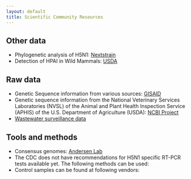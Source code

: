 ```yaml
---
layout: default
title: Scientific Community Resources
---
```


## Other data
* Phylogenetic analysis of H5N1: [Nextstrain](https://nextstrain.org/avian-flu/h5n1/ha/all-time@2024-06-18)
* Detection of HPAI in Wild Mammals: [USDA](https://www.aphis.usda.gov/livestock-poultry-disease/avian/avian-influenza/hpai-detections/mammals)

## Raw data
* Genetic Sequence information from various sources: [GISAID](https://gisaid.org/)  
* Genetic sequence information from the National Veterinary Services Laboratories (NVSL) of the Animal and Plant Health Inspection Service (APHIS) of the U.S. Department of Agriculture (USDA): [NCBI Project](https://www.ncbi.nlm.nih.gov/bioproject/PRJNA1102327)
* [Wastewater surveillance data](https://data.wastewaterscan.org/)

## Tools and methods
* Consensus genomes: [Andersen Lab](https://github.com/andersen-lab/avian-influenza)
* The CDC does not have recommendations for H5N1 specific RT-PCR tests available yet. The following methods can be used:
* Control samples can be found at following vendors:
